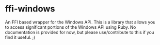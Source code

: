 # ffi-windows
An FFI based wrapper for the Windows API. This is a library that allows you to access significant portions of the Windows API using Ruby. No documentation is provided for now, but please use/contribute to this if you find it useful. ;)
